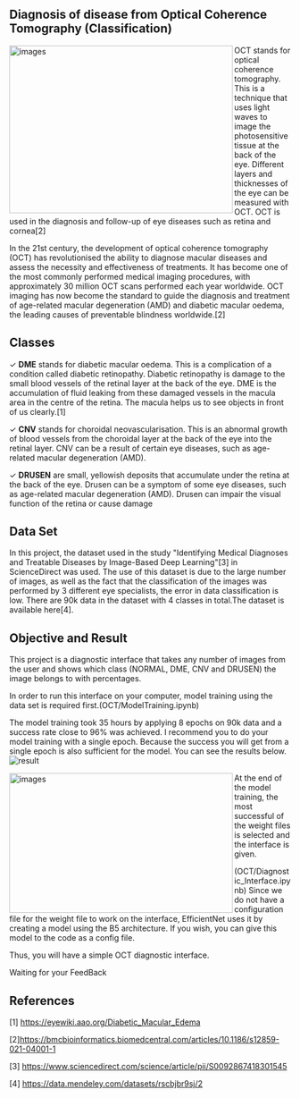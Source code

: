 
## Diagnosis of disease from Optical Coherence Tomography (Classification)

<img src="https://github.com/rumeysakocc/OCT-Diagnostic-Model-and-Interface/assets/115664157/74ce8d97-2051-477a-ad3a-51b903f895f7" alt="images" align="left" width="400" height="300">

<p>OCT stands for optical coherence tomography. This is a technique that uses light waves to image the photosensitive tissue at the back of the eye.
Different layers and thicknesses of the eye can be measured with OCT. 
OCT is used in the diagnosis and follow-up of eye diseases such as retina and cornea[2] 

In the 21st century, the development of optical coherence tomography (OCT) has revolutionised the ability to diagnose macular diseases and assess the necessity and effectiveness of treatments. It has become one of the most commonly performed medical imaging procedures, with approximately 30 million OCT scans performed each year worldwide. OCT imaging has now become the standard to guide the diagnosis and treatment of age-related macular degeneration (AMD) and diabetic macular oedema, the leading causes of preventable blindness worldwide.[2]</p>

## Classes

✓ **DME** stands for diabetic macular oedema. This is a complication of a condition called diabetic retinopathy. 
Diabetic retinopathy is damage to the small blood vessels of the retinal layer at the back of the eye. DME is the accumulation of fluid leaking from these damaged vessels in the macula area in the centre of the retina. The macula helps us to see objects in front of us clearly.[1]


✓ **CNV** stands for choroidal neovascularisation. This is an abnormal growth of blood vessels from the choroidal layer at the back of the eye into the retinal layer. CNV can be a result of certain eye diseases, such as age-related macular degeneration (AMD).


✓ **DRUSEN** are small, yellowish deposits that accumulate under the retina at the back of the eye. Drusen can be a symptom of some eye diseases, such as age-related macular degeneration (AMD). Drusen can impair the visual function of the retina or cause damage

## Data Set
In this project, the dataset used in the study "Identifying Medical Diagnoses and Treatable Diseases by Image-Based Deep Learning"[3] in ScienceDirect was used. The use of this dataset is due to the large number of images, as well as the fact that the classification of the images was performed by 3 different eye specialists, the error in data classification is low. 
There are 90k data in the dataset with 4 classes in total.The dataset is available here[4].

## Objective and Result
This project is a diagnostic interface that takes any number of images from the user and shows which class (NORMAL, DME, CNV and DRUSEN) the image belongs to with percentages.

In order to run this interface on your computer, model training using the data set is required first.(OCT/ModelTraining.ipynb)

The model training took 35 hours by applying 8 epochs on 90k data and a success rate close to 96% was achieved. 
I recommend you to do your model training with a single epoch. Because the success you will get from a single epoch is also sufficient for the model. You can see the results below.
![result](https://github.com/rumeysakocc/OCT-Diagnostic-Model-and-Interface/assets/115664157/b1edb6ac-3ebc-4f6b-8724-f13296076fd7)

<img src="https://github.com/rumeysakocc/OCT-Diagnostic-Model-and-Interface/assets/115664157/aaeff7a3-3e85-4dc3-aa48-f47dd90d6f98" alt="images" align="left" width="400" height="250">

At the end of the model training, the most successful of the weight files is selected and the interface is given.

(OCT/Diagnostic_Interface.ipynb) Since we do not have a configuration file for the weight file to work on the interface, 
EfficientNet uses it by creating a model using the B5 architecture.
If you wish, you can give this model to the code as a config file.


Thus, you will have a simple OCT diagnostic interface. 


Waiting for your FeedBack


## References 

[1] https://eyewiki.aao.org/Diabetic_Macular_Edema

[2]https://bmcbioinformatics.biomedcentral.com/articles/10.1186/s12859-021-04001-1

[3] https://www.sciencedirect.com/science/article/pii/S0092867418301545

[4] https://data.mendeley.com/datasets/rscbjbr9sj/2

